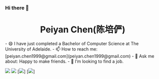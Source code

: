 ### Hi there 👋
<div align="center"> <h1> Peiyan Chen(陈培俨)</h1></div>
- 😄 I have just completed a Bachelor of Computer Science at The University of Adelaide.
- 📫 How to reach me: [peiyan.chen1999@gmail.com](peiyan.chen1999@gmail.com)
- 💬 Ask me about: Happy to make friends.
- 👯 I’m looking to find a job.

[![](https://img.shields.io/badge/LinkedIn-0077B5?style=for-the-badge&logo=linkedin&logoColor=white)](https://www.linkedin.com/in/peiyan-chen-724746208/)
[![](https://img.shields.io/badge/Email-25D366?style=for-the-badge&logo=email&logoColor=white)](mailto:peiyan.chen1999@gmail.com)
[![](https://img.shields.io/badge/Homepage-4A154B?style=for-the-badge&logo=Homepage&logoColor=white)]
[![](https://img.shields.io/badge/GitHub-100000?style=for-the-badge&logo=github&logoColor=white)]


<!--
**yyywkhd/yyywkhd** is a ✨ _special_ ✨ repository because its `README.md` (this file) appears on your GitHub profile.

Here are some ideas to get you started:

- 🔭 I’m currently working on ...
- 🌱 I’m currently learning ...
- 👯 I’m looking to collaborate on ...
- 🤔 I’m looking for help with ...
- 😄 I have just completed a Bachelor of Computer Science at the University of Adelaide.
- ⚡ Fun fact: ...
-->

